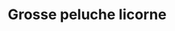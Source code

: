 ---
layout: "product-page"
id: "559839218"
product_id: "559839218"
title: "Grosse peluche licorne"
description: "Excellent état"
size: "Prématuré, jusqu'à 44cm"
brand: ""
label: ""
price_numeric: "10.0"
price_numeric_discounted: "10.0"
currency: "€"
user_updated_at_ts: "2020-07-28T18:03:09+02:00"
category: ""
isdiscounted: "False"
isnew: "True"
isbestseller: "False"
images: [ "https://images.vinted.net/thumbs/f800/01_009f3_DDDsvwU4ibv1sNWrYFwnENKS.jpeg?1595952189-7363b4cbdc137de5a746eb56c8792c1aa7473026", "https://images.vinted.net/thumbs/f800/01_01e1a_bvtA5KbKye8YFpquZuRYbKZg.jpeg?1595952189-4782e28ab4ccfa9110adf5c0d7ae0faf7f049ddf", "https://images.vinted.net/thumbs/f800/01_009e6_cJyj2vVdaHWQr8LWRiGUcVpm.jpeg?1595952189-e54b75027c48625de0f061719448665fe5ce7c94", "https://images.vinted.net/thumbs/f800/01_0145f_R1WufN8CAYcMUj9zCiapySQm.jpeg?1595952189-0d509402d4b542bf729e900bf122f9a387b6a595" ]
---